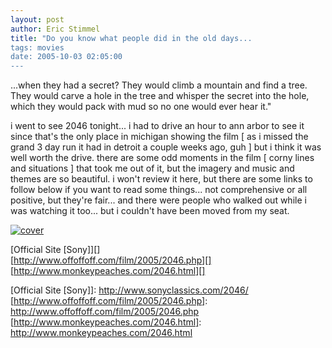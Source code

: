 ```yaml
---
layout: post
author: Eric Stimmel
title: "Do you know what people did in the old days...
tags: movies
date: 2005-10-03 02:05:00
--- 
```



...when they had a secret? They would climb a mountain and find a tree. They would carve a hole in the tree and whisper the secret into the hole, which they would pack with mud so no one would ever hear it."

i went to see 2046 tonight... i had to drive an hour to ann arbor to see it since that's the only place in michigan showing the film [ as i missed the grand 3 day run it had in detroit a couple weeks ago, guh ] but i think it was well worth the drive. there are some odd moments in the film [ corny lines and situations ] that took me out of it, but the imagery and music and themes are so beautiful. i won't review it here, but there are some links to follow below if you want to read some things... not comprehensive or all positive, but they're fair... and there were people who walked out while i was watching it too... but i couldn't have been moved from my seat.

[![cover][]][1]

[Official Site [Sony]][]  
[http://www.offoffoff.com/film/2005/2046.php][]  
[http://www.monkeypeaches.com/2046.html][]

  [cover]: http://ia.imdb.com/media/imdb/01/I/65/75/39m.jpg
  [1]: http://www.imdb.com/title/tt0212712/photogallery
  [Official Site [Sony]]: http://www.sonyclassics.com/2046/
  [http://www.offoffoff.com/film/2005/2046.php]: http://www.offoffoff.com/film/2005/2046.php
  [http://www.monkeypeaches.com/2046.html]: http://www.monkeypeaches.com/2046.html

